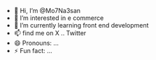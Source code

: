 - 👋 Hi, I’m @Mo7Na3san
- 👀 I’m interested in e commerce
- 🌱 I’m currently learning front end development
- 📫 find me on X .. Twitter
- 😄 Pronouns: ...
- ⚡ Fun fact: ...

<!---
Mo7Na3san/Mo7Na3san is a ✨ special ✨ repository because its `README.md` (this file) appears on your GitHub profile.
You can click the Preview link to take a look at your changes.
--->
